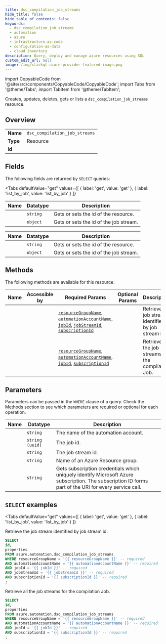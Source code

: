 ```yaml
--- 
title: dsc_compilation_job_streams
hide_title: false
hide_table_of_contents: false
keywords:
  - dsc_compilation_job_streams
  - automation
  - azure
  - infrastructure-as-code
  - configuration-as-data
  - cloud inventory
description: Query, deploy and manage azure resources using SQL
custom_edit_url: null
image: /img/stackql-azure-provider-featured-image.png
---
```


import CopyableCode from '@site/src/components/CopyableCode/CopyableCode';
import Tabs from '@theme/Tabs';
import TabItem from '@theme/TabItem';

Creates, updates, deletes, gets or lists a <code>dsc_compilation_job_streams</code> resource.

## Overview
<table><tbody>
<tr><td><b>Name</b></td><td><code>dsc_compilation_job_streams</code></td></tr>
<tr><td><b>Type</b></td><td>Resource</td></tr>
<tr><td><b>Id</b></td><td><CopyableCode code="azure.automation.dsc_compilation_job_streams" /></td></tr>
</tbody></table>

## Fields

The following fields are returned by `SELECT` queries:

<Tabs
    defaultValue="get"
    values={[
        { label: 'get', value: 'get' },
        { label: 'list_by_job', value: 'list_by_job' }
    ]}
>
<TabItem value="get">

<table>
<thead>
    <tr>
    <th>Name</th>
    <th>Datatype</th>
    <th>Description</th>
    </tr>
</thead>
<tbody>
<tr>
    <td><CopyableCode code="id" /></td>
    <td><code>string</code></td>
    <td>Gets or sets the id of the resource.</td>
</tr>
<tr>
    <td><CopyableCode code="properties" /></td>
    <td><code>object</code></td>
    <td>Gets or sets the id of the job stream.</td>
</tr>
</tbody>
</table>
</TabItem>
<TabItem value="list_by_job">

<table>
<thead>
    <tr>
    <th>Name</th>
    <th>Datatype</th>
    <th>Description</th>
    </tr>
</thead>
<tbody>
<tr>
    <td><CopyableCode code="id" /></td>
    <td><code>string</code></td>
    <td>Gets or sets the id of the resource.</td>
</tr>
<tr>
    <td><CopyableCode code="properties" /></td>
    <td><code>object</code></td>
    <td>Gets or sets the id of the job stream.</td>
</tr>
</tbody>
</table>
</TabItem>
</Tabs>

## Methods

The following methods are available for this resource:

<table>
<thead>
    <tr>
    <th>Name</th>
    <th>Accessible by</th>
    <th>Required Params</th>
    <th>Optional Params</th>
    <th>Description</th>
    </tr>
</thead>
<tbody>
<tr>
    <td><a href="#get"><CopyableCode code="get" /></a></td>
    <td><CopyableCode code="select" /></td>
    <td><a href="#parameter-resourceGroupName"><code>resourceGroupName</code></a>, <a href="#parameter-automationAccountName"><code>automationAccountName</code></a>, <a href="#parameter-jobId"><code>jobId</code></a>, <a href="#parameter-jobStreamId"><code>jobStreamId</code></a>, <a href="#parameter-subscriptionId"><code>subscriptionId</code></a></td>
    <td></td>
    <td>Retrieve the job stream identified by job stream id.</td>
</tr>
<tr>
    <td><a href="#list_by_job"><CopyableCode code="list_by_job" /></a></td>
    <td><CopyableCode code="select" /></td>
    <td><a href="#parameter-resourceGroupName"><code>resourceGroupName</code></a>, <a href="#parameter-automationAccountName"><code>automationAccountName</code></a>, <a href="#parameter-jobId"><code>jobId</code></a>, <a href="#parameter-subscriptionId"><code>subscriptionId</code></a></td>
    <td></td>
    <td>Retrieve all the job streams for the compilation Job.</td>
</tr>
</tbody>
</table>

## Parameters

Parameters can be passed in the `WHERE` clause of a query. Check the [Methods](#methods) section to see which parameters are required or optional for each operation.

<table>
<thead>
    <tr>
    <th>Name</th>
    <th>Datatype</th>
    <th>Description</th>
    </tr>
</thead>
<tbody>
<tr id="parameter-automationAccountName">
    <td><CopyableCode code="automationAccountName" /></td>
    <td><code>string</code></td>
    <td>The name of the automation account.</td>
</tr>
<tr id="parameter-jobId">
    <td><CopyableCode code="jobId" /></td>
    <td><code>string (uuid)</code></td>
    <td>The job id.</td>
</tr>
<tr id="parameter-jobStreamId">
    <td><CopyableCode code="jobStreamId" /></td>
    <td><code>string</code></td>
    <td>The job stream id.</td>
</tr>
<tr id="parameter-resourceGroupName">
    <td><CopyableCode code="resourceGroupName" /></td>
    <td><code>string</code></td>
    <td>Name of an Azure Resource group.</td>
</tr>
<tr id="parameter-subscriptionId">
    <td><CopyableCode code="subscriptionId" /></td>
    <td><code>string</code></td>
    <td>Gets subscription credentials which uniquely identify Microsoft Azure subscription. The subscription ID forms part of the URI for every service call.</td>
</tr>
</tbody>
</table>

## `SELECT` examples

<Tabs
    defaultValue="get"
    values={[
        { label: 'get', value: 'get' },
        { label: 'list_by_job', value: 'list_by_job' }
    ]}
>
<TabItem value="get">

Retrieve the job stream identified by job stream id.

```sql
SELECT
id,
properties
FROM azure.automation.dsc_compilation_job_streams
WHERE resourceGroupName = '{{ resourceGroupName }}' -- required
AND automationAccountName = '{{ automationAccountName }}' -- required
AND jobId = '{{ jobId }}' -- required
AND jobStreamId = '{{ jobStreamId }}' -- required
AND subscriptionId = '{{ subscriptionId }}' -- required
;
```
</TabItem>
<TabItem value="list_by_job">

Retrieve all the job streams for the compilation Job.

```sql
SELECT
id,
properties
FROM azure.automation.dsc_compilation_job_streams
WHERE resourceGroupName = '{{ resourceGroupName }}' -- required
AND automationAccountName = '{{ automationAccountName }}' -- required
AND jobId = '{{ jobId }}' -- required
AND subscriptionId = '{{ subscriptionId }}' -- required
;
```
</TabItem>
</Tabs>
